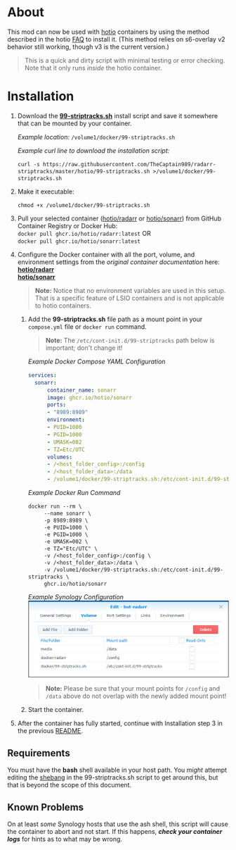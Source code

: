 # About
This mod can now be used with [hotio](https://hotio.dev/) containers by using the method described in the hotio [FAQ](https://hotio.dev/faq/#:~:text=I%20would%20like%20to%20execute%20my%20own%20scripts%20on%20startup%2C%20how%20would%20I%20do%20this%3F) to install it.
(This method relies on s6-overlay v2 behavior still working, though v3 is the current version.)

>This is a quick and dirty script with minimal testing or error checking.  Note that it only runs *inside* the hotio container.

# Installation
1. Download the **[99-striptracks.sh](./99-striptracks.sh)** install script and save it somewhere that can be mounted by your container.  

    *Example location:*  `/volume1/docker/99-striptracks.sh`  

    *Example curl line to download the installation script:*  

    ```shell
    curl -s https://raw.githubusercontent.com/TheCaptain989/radarr-striptracks/master/hotio/99-striptracks.sh >/volume1/docker/99-striptracks.sh
    ```

2. Make it executable:

    ```shell
    chmod +x /volume1/docker/99-striptracks.sh
    ```

3. Pull your selected container ([hotio/radarr](https://github.com/orgs/hotio/packages/container/package/radarr "hotio's Radarr container") or [hotio/sonarr](https://github.com/orgs/hotio/packages/container/package/sonarr "hotio.io's Sonarr container")) from GitHub Container Registry or Docker Hub:  
  `docker pull ghcr.io/hotio/radarr:latest`   OR  
  `docker pull ghcr.io/hotio/sonarr:latest`  

4. Configure the Docker container with all the port, volume, and environment settings from the *original container documentation* here:  
   **[hotio/radarr](https://hotio.dev/containers/radarr/ "Radarr Docker container")**  
   **[hotio/sonarr](https://hotio.dev/containers/sonarr/ "Sonarr Docker container")**

   >**Note:** Notice that no environment variables are used in this setup.  That is a specific feature of LSIO containers and is not applicable to hotio containers.  

   1. Add the **99-striptracks.sh** file path as a mount point in your `compose.yml` file or `docker run` command.
      >**Note:** The `/etc/cont-init.d/99-striptracks` path below is important; don't change it!  

      *Example Docker Compose YAML Configuration*  

      ```yaml
      services:
        sonarr:
            container_name: sonarr
            image: ghcr.io/hotio/sonarr
            ports:
            - "8989:8989"
            environment:
            - PUID=1000
            - PGID=1000
            - UMASK=002
            - TZ=Etc/UTC
            volumes:
            - /<host_folder_config>:/config
            - /<host_folder_data>:/data
            - /volume1/docker/99-striptracks.sh:/etc/cont-init.d/99-striptracks
      ```  

      *Example Docker Run Command*

       ```shell
       docker run --rm \
            --name sonarr \
            -p 8989:8989 \
            -e PUID=1000 \
            -e PGID=1000 \
            -e UMASK=002 \
            -e TZ="Etc/UTC" \
            -v /<host_folder_config>:/config \
            -v /<host_folder_data>:/data \
            -v /volume1/docker/99-striptracks.sh:/etc/cont-init.d/99-striptracks \
            ghcr.io/hotio/sonarr
       ```  

      *Example Synology Configuration*  
      ![striptracks](.assets/hotio-striptracks-synology.png "Synology container settings")

      >**Note:** Please be sure that your mount points for `/config` and `/data` above do not overlap with the newly added mount point!

   2. Start the container.

5. After the container has fully started, continue with Installation step 3 in the previous [README](../README.md#installation).

## Requirements
You must have the **bash** shell available in your host path.  You *might* attempt editing the [shebang](https://en.wikipedia.org/wiki/Shebang_(Unix)) in the 99-striptracks.sh script to get around this, but that is beyond the scope of this document.

## Known Problems
On at least *some* Synology hosts that use the ash shell, this script will cause the container to abort and not start.  If this happens, ***check your container logs*** for hints as to what may be wrong.
